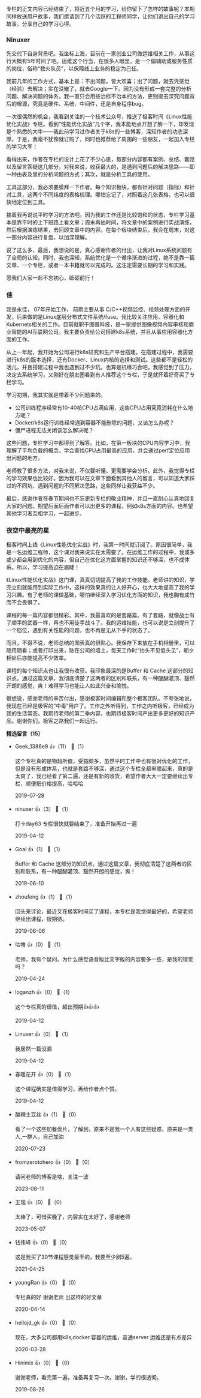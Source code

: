 专栏的正文内容已经结束了，将近五个月的学习，给你留下了怎样的故事呢？本期同样放送用户故事，我们邀请到了几个活跃的工程师同学，让他们讲出自己的学习故事，分享自己的学习心得。

### Ninuxer

先交代下自身背景吧。我坐标上海，目前在一家创业公司做运维相关工作，从事这行大概有5年时间了吧。运维这个行当，在很多人眼里，是一个偏辅助或服务性质的岗位，俗称“救火队员”，以保障线上业务的稳定为己任。

我前几年的工作方式，基本上是：不出问题，皆大欢喜；出了问题，就去凭感觉（经验）去解决；实在没辙了，就去Google一下。因为没有形成一套完整的分析问题、解决问题的体系，我一直只会用些治标不治本的方法，更别提去深究问题背后的根源，究竟是硬件、系统、中间件，还是自身程序bug。

一次很偶然的机会，我看到关注的一个技术公众号，推送了极客时间《Linux性能优化实战》专栏。看到“性能优化实战”几个字，我本能地点开想了解一下，却发现是个熟悉的大牛——我此前学习过作者关于k8s的一些博客，深知作者的功底深厚。于是，我毫不犹豫就订购了，同时也推荐给了周围的一些朋友，一起加入专栏的学习大军！

看得出来，作者在专栏的设计上花了不少心思，每部分内容都有案例、总结、套路以及留言答疑这几部分。对我来说，收获最大的，是遇到问题后的解决思路——即一种由表及里的分析问题的方式；其次，就是分析工具的使用。

工具这部分，我必须要膜拜一下作者。每个知识板块，都有针对问题（指标）和针对工具，这两个不同纬度的表格梳理。哪怕忘记了，对照着这几张表格，也可以很快地定位到工具。

接着我再说说平时学习的方法吧。因为我的工作还是比较饱和的状态，专栏学习基本是靠平时的上下班路上看文章；周末再抽时间，将文章中的案例进行实战演练，然后根据演练结果，去回顾文章中的内容。在每个板块结束后，我会在周末，对这一部分内容进行复盘，以加深理解。

说了这么多，最后，我想说的是，真心感谢作者的付出，让我对Linux系统问题有了全局的认知。同时，我也深知，系统优化是一个循序渐进的过程，绝不是靠一篇文章、一个专栏，或者一本书籍就可以完成的。这注定需要长期的学习和实践。

愿我们大家一起不忘初心，砥砺前行！

### 佳

我是永佳， 07年开始工作， 前期主要从事 C/C++视频监控、视频处理方面的开发，后来做的是Linux底层分布式文件系统/fuse。我比较关注应用、容器化和Kubernets相关的工作。目前就职于图普科技，是一家提供图像视频内容审核和商业智能的AI互联网公司。我主要负责给公司搭建k8s系统，并且从事应用容器化方面的工作。

从上一年起，我开始为公司进行k8s研究和生产平台搭建。在搭建过程中，我需要进行k8s的版本选择，还有Docker、Linux内核的选择和测试。这些都不是轻松的活儿，并且搭建过程中我也遇到过不少坑。也算是机缘巧合吧，我感觉到了压力，决定去系统学习，又刚好在朋友圈看到有人推荐这个专栏，于是就怀着好奇买了专栏学习。

学习初期，我其实就是带着不少问题来的。

- 公司训练程序经常有10-40核CPU占满应用，这些CPU占用究竟消耗在什么地方呢？
- Docker/k8s运行训练经常遇到容器不能删除的问题，又该怎么办呢？
- 僵尸进程无法关闭该怎么解决呢？

这些问题，专栏学习中都得到了解答。比如，在第一板块的CPU内容学习中，我理解了平均负载的概念，学会查找CPU占用最高的应用，并会通过perf定位应用出问题的地方。

老师教了很多方法，对我来说，不仅要听懂，更需要学会分析。此外，我觉得专栏的学习效果也比较好。因为我可以在文章下面看到其他人的留言，可以知道大家踩过的不同坑、遇到问题的不同解决思路，这些同样让我获益不少。

最后，感谢作者在春节期间也不忘更新专栏的敬业精神，并且一直耐心认真地回复大家的问题。期望后面后面作者可以出更多的课程，例如k8s方面的内容。也希望其他学习者互相学习，一起进步。

### 夜空中最亮的星

极客时间上线《Linux性能优化实战》时，我第一时间就订阅了。原因很简单，我是一名运维工程师，这个课对我来说实在太需要了。在运维工作的过程中，我或多或少都会用到优化的内容，但自己在优化这方面掌握的知识还不够深，也不成体系。所以，学习提高迫在眉睫！

《Linux性能优化实战》这门课，真真切切提高了我的工作技能。老师讲的知识，学完立刻就能用到实际工作中，这样的效果真的让人好开心，也大大地提高了我的学习兴趣。有了老师的课做基础，哪怕继续深入学习优化方面的知识，我也胸有成竹而不会畏惧了。

课程的每一篇内容都很精彩。其中，我最喜欢的是套路篇。有了套路，就像战士有了顺手的武器一样，再也不用徒手战斗了。我的运维技能，也可以说是立刻提升了一个档位，遇到有关性能的问题，也不再是无从下手的状态了。

而且，不得不说，老师总结的图表真的很贴心。我保存下来放在手机相册里，可以随用随看；或者打印出来，贴在公司的墙上，每天工作时“抬头不见低头见”，朝夕相处后亦能提高不少效率。

课程的每个知识点也让我很有收获。我印象最深的是Buffer 和 Cache 这部分的知识点。通过这篇文章，我彻底清楚了这两者的区别和联系，有一种醍醐灌顶、豁然开朗的感觉，爽！难得学习也能让人如此兴奋和愉悦。

很想说，感谢老师的辛苦付出，感谢极客时间编辑和整个极客团队。不夸张地说，我现在已经是极客的“中毒”用户了。工作之外听得到，工作之内听极客，已经成为我的生活常态。我期待老师的第二季内容，也期待极客时间产出更多更好的知识产品。谢谢你们，极客之路我们一起远行。
<div><strong>精选留言（15）</strong></div><ul>
<li><span>Geek_1386e9</span> 👍（11） 💬（1）<p>这个专栏真的是物超所值，受益颇多，虽然平时工作中也有很对优化的工作，但是没有形成体系，也就是套路不够深，通过这个专栏全都串联起来，真的是太爽了，我已经看了第二遍，还是有新的收货，希望作者大大一定要继续出专栏，顺便把价格提高，哈哈哈</p>2019-07-28</li><br/><li><span>ninuxer</span> 👍（3） 💬（1）<p>打卡day63
专栏很快就要结束了，准备开始再过一遍</p>2019-04-12</li><br/><li><span>Goal</span> 👍（1） 💬（1）<p>Buffer 和 Cache 这部分的知识点。通过这篇文章，我彻底清楚了这两者的区别和联系，有一种醍醐灌顶、豁然开朗的感觉，爽！</p>2019-06-10</li><br/><li><span>zhoufeng</span> 👍（1） 💬（1）<p>回头来评论，最近又在极客时间买了课程，本专栏是我觉得最好的，希望老师继续出课程，很期待。</p>2019-06-06</li><br/><li><span>咕噜</span> 👍（0） 💬（1）<p>老师，我有个疑问。为什么感觉语音版比文字版的内容要多一些，是我的错觉吗？</p>2019-04-24</li><br/><li><span>loganzh</span> 👍（0） 💬（1）<p>这个专栏真的很值，超出预期👍👍👍</p>2019-04-12</li><br/><li><span>Linuxer</span> 👍（0） 💬（1）<p>我居然一篇没漏</p>2019-04-12</li><br/><li><span>春暖花开</span> 👍（0） 💬（1）<p>这个课程确实是值得学习，再给作者点个赞。</p>2019-04-12</li><br/><li><span>酸辣土豆丝</span> 👍（1） 💬（0）<p>看了一个这些加餐盘片，了解到，原来不是我一个人有这些疑惑，原来是一类人,一群人，自己加油</p>2020-07-23</li><br/><li><span>fromzerotohero</span> 👍（0） 💬（0）<p>请问老师的博客是啥，关注一波</p>2023-08-11</li><br/><li><span>王瑞</span> 👍（0） 💬（0）<p>太棒了，可惜买晚了，内容实在太好了，感谢老师</p>2023-05-07</li><br/><li><span>钱伟峰</span> 👍（0） 💬（0）<p>这是我买了30节课程感觉最干的，我要至少刷5遍。</p>2021-04-25</li><br/><li><span>youngRan</span> 👍（0） 💬（0）<p>专栏真的好 谢谢老师 出这样的好文章</p>2020-04-14</li><br/><li><span>hellojd_gk</span> 👍（0） 💬（0）<p>现在，大多公司都用k8s,docker.容器的运维，普通server 运维还是有点差异</p>2020-03-28</li><br/><li><span>Hinimix</span> 👍（0） 💬（0）<p>谢谢老师，看完第一遍，准备再复习一次。谢谢，学的很透彻。</p>2019-08-26</li><br/>
</ul>